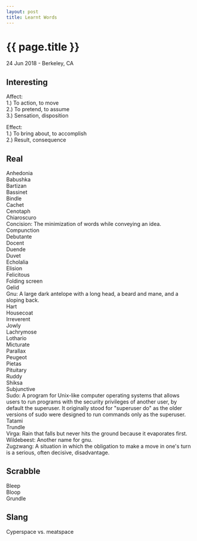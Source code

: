 ```yaml
---
layout: post
title: Learnt Words
---
```


{{ page.title }}
================

<p class="meta">24 Jun 2018 - Berkeley, CA</p>

## Interesting
Affect:  
1.) To action, to move  
2.) To pretend, to assume  
3.) Sensation, disposition

Effect:  
1.) To bring about, to accomplish  
2.) Result, consequence

## Real
Anhedonia  
Babushka  
Bartizan  
Bassinet  
Bindle  
Cachet  
Cenotaph  
​Chiaroscuro  
​Concision: The minimization of words while conveying an idea.  
Compunction  
Debutante  
Docent  
​Duende  
Duvet  
Echolalia  
Elision  
Felicitous  
Folding screen  
Gelid  
Gnu: A large dark antelope with a long head, a beard and mane, and a sloping back.  
Hart  
Housecoat  
Irreverent  
Jowly  
Lachrymose  
Lothario  
Micturate  
Parallax  
Peugeot  
Pietas  
Pituitary  
Ruddy  
Shiksa  
Subjunctive  
Sudo: A program for Unix-like computer operating systems that allows users to run programs with the security privileges of another user, by default the superuser. It originally stood for "superuser do" as the older versions of sudo were designed to run commands only as the superuser.  
Tatami  
Trundle  
Virga: Rain that falls but never hits the ground because it evaporates first.  
Wildebeest: Another name for gnu.  
Zugzwang: A situation in which the obligation to make a move in one's turn is a serious, often decisive, disadvantage.

## Scrabble
Bleep  
Bloop  
Grundle

## Slang
Cyperspace vs. meatspace